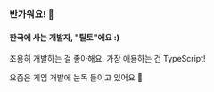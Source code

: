 ### 반가워요! 👋

#### 한국에 사는 개발자, "틸토"에요 :)

조용히 개발하는 걸 좋아해요. 가장 애용하는 건 TypeScript!

요즘은 게임 개발에 눈독 들이고 있어요 👀
<!--
**tilto0822/tilto0822** is a ✨ _special_ ✨ repository because its `README.md` (this file) appears on your GitHub profile.

Here are some ideas to get you started:

- 🔭 I’m currently working on ...
- 🌱 I’m currently learning ...
- 👯 I’m looking to collaborate on ...
- 🤔 I’m looking for help with ...
- 💬 Ask me about ...
- 📫 How to reach me: ...
- 😄 Pronouns: ...
- ⚡ Fun fact: ...
-->
